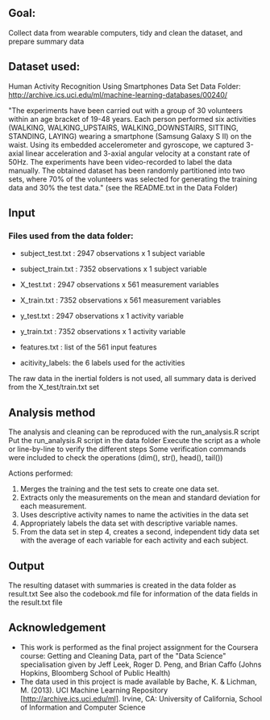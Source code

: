 ## Goal:
Collect data from wearable computers, tidy and clean the dataset, and prepare summary data

## Dataset used:
Human Activity Recognition Using Smartphones Data Set
Data Folder: http://archive.ics.uci.edu/ml/machine-learning-databases/00240/

"The experiments have been carried out with a group of 30 volunteers within an age bracket of 19-48 years. Each person performed six activities (WALKING, WALKING_UPSTAIRS, WALKING_DOWNSTAIRS, SITTING, STANDING, LAYING) wearing a smartphone (Samsung Galaxy S II) on the waist. Using its embedded accelerometer and gyroscope, we captured 3-axial linear acceleration and 3-axial angular velocity at a constant rate of 50Hz. The experiments have been video-recorded to label the data manually. The obtained dataset has been randomly partitioned into two sets, where 70% of the volunteers was selected for generating the training data and 30% the test data." (see the README.txt in the Data Folder)

## Input 
### Files used from the data folder:
* subject_test.txt : 2947 observations x 1 subject variable
* subject_train.txt : 7352 observations x 1 subject variable

* X_test.txt : 2947 observations x 561 measurement variables
* X_train.txt : 7352 observations x 561 measurement variables

* y_test.txt : 2947 observations x 1 activity variable
* y_train.txt : 7352 observations x 1 activity variable

* features.txt : list of the 561 input features
* acitivity_labels: the 6 labels used for the activities

The raw data in the inertial folders is not used, all summary data is derived from the X_test/train.txt set

## Analysis method
The analysis and cleaning can be reproduced with the run_analysis.R script 
Put the run_analysis.R script in the data folder 
Execute the script as a whole or line-by-line to verify the different steps
Some verification commands were included to check the operations (dim(), str(), head(), tail())

Actions performed:
1. Merges the training and the test sets to create one data set.
2. Extracts only the measurements on the mean and standard deviation for each measurement. 
3. Uses descriptive activity names to name the activities in the data set
4. Appropriately labels the data set with descriptive variable names. 
5. From the data set in step 4, creates a second, independent tidy data set with the average of each variable for each activity and each subject.

## Output
The resulting dataset with summaries is created in the data folder as result.txt
See also the codebook.md file for information of the data fields in the result.txt file

## Acknowledgement
* This work is performed as the final project assignment for the Coursera course: Getting and Cleaning Data, part of the "Data Science" specialisation given by Jeff Leek, Roger D. Peng, and Brian Caffo (Johns Hopkins, Bloomberg School of Public Health)
* The data used in this project is made available by
	Bache, K. & Lichman, M. (2013). UCI Machine Learning Repository [http://archive.ics.uci.edu/ml]. Irvine, CA: University of California, School of Information and Computer Science 